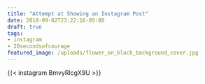 ```yaml
---
title: "Attempt at Showing an Instagram Post"
date: 2018-09-02T23:22:16-05:00
draft: true
tags:
- instagram
- 20secondsofcourage
featured_image: /uploads/flower_on_black_background_cover.jpg
---
```


{{< instagram BmvyRlcgX9U >}}
